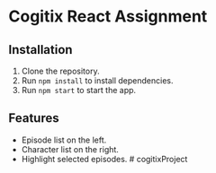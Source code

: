 # Cogitix React Assignment

## Installation

1. Clone the repository.
2. Run `npm install` to install dependencies.
3. Run `npm start` to start the app.

## Features

- Episode list on the left.
- Character list on the right.
- Highlight selected episodes.
#   c o g i t i x P r o j e c t  
 